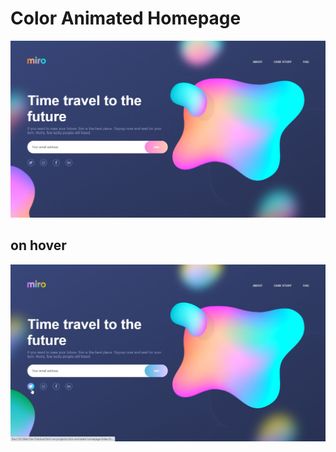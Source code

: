 # Color Animated Homepage
<img src= "https://github.com/niteshkr034/html-css-projects/blob/master/color-animated-homepage/Snapshots/main-page.png"/>

## on hover
<img src= "https://github.com/niteshkr034/html-css-projects/blob/master/color-animated-homepage/Snapshots/on-hover.jpg"/>
